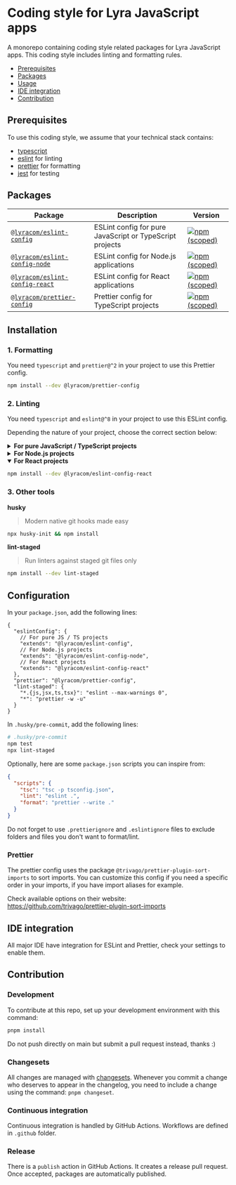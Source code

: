 # Coding style for Lyra JavaScript apps

A monorepo containing coding style related packages for Lyra JavaScript apps.
This coding style includes linting and formatting rules.

- [Prerequisites](#prerequisites)
- [Packages](#packages)
- [Usage](#usage)
- [IDE integration](#ide-integration)
- [Contribution](#contribution)

## Prerequisites

To use this coding style, we assume that your technical stack contains:

- [typescript](https://www.typescriptlang.org/)
- [eslint](https://eslint.org/) for linting
- [prettier](https://prettier.io/) for formatting
- [jest](https://jestjs.io/) for testing

## Packages

| Package                                                         | Description                                              | Version                                                                                                                                  |
| --------------------------------------------------------------- | -------------------------------------------------------- | ---------------------------------------------------------------------------------------------------------------------------------------- |
| [`@lyracom/eslint-config`](/packages/eslint-config)             | ESLint config for pure JavaScript or TypeScript projects | [![npm (scoped)](https://img.shields.io/npm/v/@lyracom/eslint-config)](https://www.npmjs.com/package/@lyracom/eslint-config)             |
| [`@lyracom/eslint-config-node`](/packages/eslint-config-node)   | ESLint config for Node.js applications                   | [![npm (scoped)](https://img.shields.io/npm/v/@lyracom/eslint-config-node)](https://www.npmjs.com/package/@lyracom/eslint-config-node)   |
| [`@lyracom/eslint-config-react`](/packages/eslint-config-react) | ESLint config for React applications                     | [![npm (scoped)](https://img.shields.io/npm/v/@lyracom/eslint-config-react)](https://www.npmjs.com/package/@lyracom/eslint-config-react) |
| [`@lyracom/prettier-config`](/packages/prettier-config)         | Prettier config for TypeScript projects                  | [![npm (scoped)](https://img.shields.io/npm/v/@lyracom/prettier-config)](https://www.npmjs.com/package/@lyracom/prettier-config)         |

## Installation

### **1. Formatting**

You need `typescript` and `prettier@^2` in your project to use this Prettier config.

```sh
npm install --dev @lyracom/prettier-config
```

### **2. Linting**

You need `typescript` and `eslint@^8` in your project to use this ESLint config.

Depending the nature of your project, choose the correct section below:

<details>
<summary><b>For pure JavaScript / TypeScript projects</b></summary>

```sh
npm install --dev @lyracom/eslint-config
```

</details>

<details>
<summary><b>For Node.js projects</b></summary>

```sh
npm install --dev @lyracom/eslint-config-node
```

</details>

<details open>
<summary><b>For React projects</b></summary>

```sh
npm install --dev @lyracom/eslint-config-react
```

</details>

### **3. Other tools**

**husky**

> Modern native git hooks made easy

```sh
npx husky-init && npm install
```

**lint-staged**

> Run linters against staged git files only

```sh
npm install --dev lint-staged
```

## Configuration

In your `package.json`, add the following lines:

```jsonc
{
  "eslintConfig": {
    // For pure JS / TS projects
    "extends": "@lyracom/eslint-config",
    // For Node.js projects
    "extends": "@lyracom/eslint-config-node",
    // For React projects
    "extends": "@lyracom/eslint-config-react"
  },
  "prettier": "@lyracom/prettier-config",
  "lint-staged": {
    "*.{js,jsx,ts,tsx}": "eslint --max-warnings 0",
    "*": "prettier -w -u"
  }
}
```

In `.husky/pre-commit`, add the following lines:

```sh
# .husky/pre-commit
npm test
npx lint-staged
```

Optionally, here are some `package.json` scripts you can inspire from:

```json
{
  "scripts": {
    "tsc": "tsc -p tsconfig.json",
    "lint": "eslint .",
    "format": "prettier --write ."
  }
}
```

Do not forget to use `.prettierignore` and `.eslintignore` files to exclude folders and files you don't want to format/lint.

### Prettier

The prettier config uses the package `@trivago/prettier-plugin-sort-imports` to sort imports. You can customize this config if you need a specific order in your imports, if you have import aliases for example.

Check available options on their website: https://github.com/trivago/prettier-plugin-sort-imports

## IDE integration

All major IDE have integration for ESLint and Prettier, check your settings to enable them.

## Contribution

### Development

To contribute at this repo, set up your development environment with this command:

```sh
pnpm install
```

Do not push directly on main but submit a pull request instead, thanks :)

### Changesets

All changes are managed with [changesets](https://github.com/changesets/changesets). Whenever you commit a change who deserves to appear in the changelog, you need to include a change using the command: `pnpm changeset`.

### Continuous integration

Continuous integration is handled by GitHub Actions. Workflows are defined in `.github` folder.

### Release

There is a `publish` action in GitHub Actions. It creates a release pull request. Once accepted, packages are automatically published.
